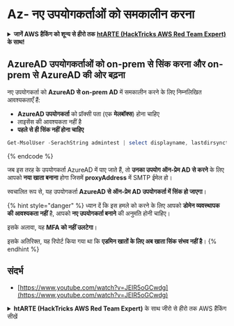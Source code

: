 # Az- नए उपयोगकर्ताओं को समकालीन करना

<details>

<summary><strong>जानें AWS हैकिंग को शून्य से हीरो तक</strong> <a href="https://training.hacktricks.xyz/courses/arte"><strong>htARTE (HackTricks AWS Red Team Expert)</strong></a><strong> के साथ!</strong></summary>

HackTricks का समर्थन करने के अन्य तरीके:

* यदि आप अपनी **कंपनी का विज्ञापन HackTricks में देखना चाहते हैं** या **HackTricks को PDF में डाउनलोड करना चाहते हैं** तो [**सदस्यता योजनाएँ देखें**](https://github.com/sponsors/carlospolop)!
* [**आधिकारिक PEASS और HackTricks स्वैग**](https://peass.creator-spring.com) प्राप्त करें
* हमारा विशेष [**NFTs**](https://opensea.io/collection/the-peass-family) संग्रह, [**The PEASS Family**](https://opensea.io/collection/the-peass-family) खोजें
* **शामिल हों** 💬 [**डिस्कॉर्ड समूह**](https://discord.gg/hRep4RUj7f) या [**टेलीग्राम समूह**](https://t.me/peass) या हमें **ट्विटर** 🐦 [**@hacktricks_live**](https://twitter.com/hacktricks_live)** पर फॉलो** करें।
* **हैकिंग ट्रिक्स साझा करें, HackTricks** और [**HackTricks Cloud**](https://github.com/carlospolop/hacktricks-cloud) github repos में PRs सबमिट करके।

</details>

## AzureAD उपयोगकर्ताओं को on-prem से सिंक करना और on-prem से AzureAD की ओर बढ़ना&#x20;

नए उपयोगकर्ता को **AzureAD से on-prem AD** में समकालीन करने के लिए निम्नलिखित आवश्यकताएँ हैं:

* **AzureAD उपयोगकर्ता** को प्रॉक्सी पता (एक **मेलबॉक्स**) होना चाहिए
* लाइसेंस की आवश्यकता नहीं है
* **पहले से ही सिंक नहीं होना चाहिए**
```powershell
Get-MsolUser -SerachString admintest | select displayname, lastdirsynctime, proxyaddresses, lastpasswordchangetimestamp | fl
```
{% endcode %}

जब इस तरह के उपयोगकर्ता AzureAD में पाए जाते हैं, तो **उनका उपयोग ऑन-प्रेम AD से करने** के लिए आपको **नया खाता बनाना** होगा जिसमें **proxyAddress** में SMTP ईमेल हो।

स्वचालित रूप से, यह उपयोगकर्ता **AzureAD से ऑन-प्रेम AD उपयोगकर्ता में सिंक हो जाएगा**।

{% hint style="danger" %}
ध्यान दें कि इस हमले को करने के लिए आपको **डोमेन व्यवस्थापक की आवश्यकता नहीं** है, आपको **नए उपयोगकर्ता बनाने** की अनुमति होनी चाहिए।

इसके अलावा, यह **MFA को नहीं उलटेगा**।

इसके अतिरिक्त, यह रिपोर्ट किया गया था कि **एडमिन खातों के लिए अब खाता सिंक संभव नहीं है**।
{% endhint %}

## संदर्भ

* [https://www.youtube.com/watch?v=JEIR5oGCwdg](https://www.youtube.com/watch?v=JEIR5oGCwdg)

<details>

<summary><strong>htARTE (HackTricks AWS Red Team Expert)</strong> के साथ जीरो से हीरो तक AWS हैकिंग सीखें</summary>

HackTricks का समर्थन करने के अन्य तरीके:

* यदि आप अपनी **कंपनी का विज्ञापन HackTricks में देखना चाहते हैं** या **HackTricks को PDF में डाउनलोड करना चाहते हैं** तो [**सब्सक्रिप्शन प्लान्स**](https://github.com/sponsors/carlospolop) देखें!
* [**आधिकारिक PEASS & HackTricks स्वैग**](https://peass.creator-spring.com) प्राप्त करें
* हमारे विशेष [**NFTs**](https://opensea.io/collection/the-peass-family) संग्रह [**The PEASS Family**](https://opensea.io/collection/the-peass-family) खोजें
* **जुड़ें** 💬 [**डिस्कॉर्ड समूह**](https://discord.gg/hRep4RUj7f) या [**टेलीग्राम समूह**](https://t.me/peass) से या हमें **ट्विटर** 🐦 [**@hacktricks_live**](https://twitter.com/hacktricks_live) **पर फॉलो** करें।
* **HackTricks** और [**HackTricks Cloud**](https://github.com/carlospolop/hacktricks-cloud) github रेपो में PR जमा करके अपने हैकिंग ट्रिक्स साझा करें।

</details>
